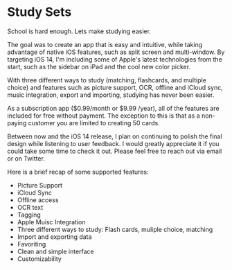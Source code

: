 # Study Sets

School is hard enough. Lets make studying easier. 

The goal was to create an app that is easy and intuitive, while taking advantage of native iOS features, such as split screen and multi-window. By targeting iOS 14, I'm including some of Apple's latest technologies from the start, such as the sidebar on iPad and the cool new color picker. 

With three different ways to study (matching, flashcards, and multiple choice) and features such as picture support, OCR, offline and iCloud sync, music integration, export and importing, studying has never been easier. 

As a subscription app ($0.99/month or $9.99 /year), all of the features are included for free without payment. The exception to this is that as a non-paying customer you are limited to creating 50 cards.

Between now and the iOS 14 release, I plan on continuing to polish the final design while listening to user feedback. I would greatly appreciate it if you could take some time to check it out. Please feel free to reach out via email or on Twitter.
 

Here is a brief recap of some supported features:

- Picture Support
- iCloud Sync
- Offline access
- OCR text
- Tagging
- Apple Muisc Integration
- Three different ways to study: Flash cards, muliple choice, matching
- Import and exporting data
- Favoriting
- Clean and simple interface
- Customizability

